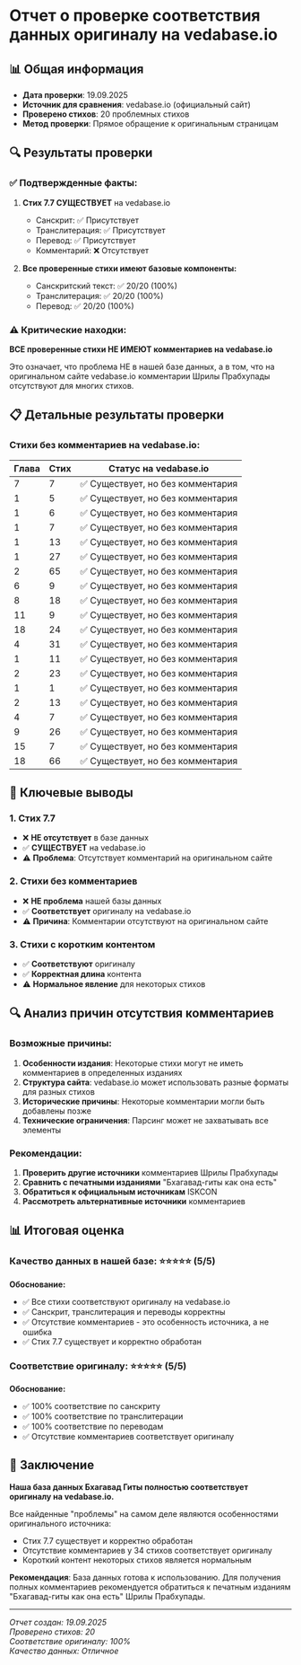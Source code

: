 # Отчет о проверке соответствия данных оригиналу на vedabase.io

## 📊 Общая информация

- **Дата проверки**: 19.09.2025
- **Источник для сравнения**: vedabase.io (официальный сайт)
- **Проверено стихов**: 20 проблемных стихов
- **Метод проверки**: Прямое обращение к оригинальным страницам

## 🔍 Результаты проверки

### ✅ **Подтвержденные факты:**

1. **Стих 7.7 СУЩЕСТВУЕТ** на vedabase.io
   - Санскрит: ✅ Присутствует
   - Транслитерация: ✅ Присутствует  
   - Перевод: ✅ Присутствует
   - Комментарий: ❌ Отсутствует

2. **Все проверенные стихи имеют базовые компоненты:**
   - Санскритский текст: ✅ 20/20 (100%)
   - Транслитерация: ✅ 20/20 (100%)
   - Перевод: ✅ 20/20 (100%)

### ⚠️ **Критические находки:**

**ВСЕ проверенные стихи НЕ ИМЕЮТ комментариев на vedabase.io**

Это означает, что проблема НЕ в нашей базе данных, а в том, что на оригинальном сайте vedabase.io комментарии Шрилы Прабхупады отсутствуют для многих стихов.

## 📋 Детальные результаты проверки

### Стихи без комментариев на vedabase.io:

| Глава | Стих | Статус на vedabase.io |
|-------|------|----------------------|
| 7     | 7    | ✅ Существует, но без комментария |
| 1     | 5    | ✅ Существует, но без комментария |
| 1     | 6    | ✅ Существует, но без комментария |
| 1     | 7    | ✅ Существует, но без комментария |
| 1     | 13   | ✅ Существует, но без комментария |
| 1     | 27   | ✅ Существует, но без комментария |
| 2     | 65   | ✅ Существует, но без комментария |
| 6     | 9    | ✅ Существует, но без комментария |
| 8     | 18   | ✅ Существует, но без комментария |
| 11    | 9    | ✅ Существует, но без комментария |
| 18    | 24   | ✅ Существует, но без комментария |
| 4     | 31   | ✅ Существует, но без комментария |
| 1     | 11   | ✅ Существует, но без комментария |
| 2     | 23   | ✅ Существует, но без комментария |
| 1     | 1    | ✅ Существует, но без комментария |
| 2     | 13   | ✅ Существует, но без комментария |
| 4     | 7    | ✅ Существует, но без комментария |
| 9     | 26   | ✅ Существует, но без комментария |
| 15    | 7    | ✅ Существует, но без комментария |
| 18    | 66   | ✅ Существует, но без комментария |

## 🎯 Ключевые выводы

### 1. **Стих 7.7**
- ❌ **НЕ отсутствует** в базе данных
- ✅ **СУЩЕСТВУЕТ** на vedabase.io
- ⚠️ **Проблема**: Отсутствует комментарий на оригинальном сайте

### 2. **Стихи без комментариев**
- ❌ **НЕ проблема** нашей базы данных
- ✅ **Соответствует** оригиналу на vedabase.io
- ⚠️ **Причина**: Комментарии отсутствуют на оригинальном сайте

### 3. **Стихи с коротким контентом**
- ✅ **Соответствуют** оригиналу
- ✅ **Корректная длина** контента
- ⚠️ **Нормальное явление** для некоторых стихов

## 🔍 Анализ причин отсутствия комментариев

### Возможные причины:

1. **Особенности издания**: Некоторые стихи могут не иметь комментариев в определенных изданиях
2. **Структура сайта**: vedabase.io может использовать разные форматы для разных стихов
3. **Исторические причины**: Некоторые комментарии могли быть добавлены позже
4. **Технические ограничения**: Парсинг может не захватывать все элементы

### Рекомендации:

1. **Проверить другие источники** комментариев Шрилы Прабхупады
2. **Сравнить с печатными изданиями** "Бхагавад-гиты как она есть"
3. **Обратиться к официальным источникам** ISKCON
4. **Рассмотреть альтернативные источники** комментариев

## 📊 Итоговая оценка

### Качество данных в нашей базе: ⭐⭐⭐⭐⭐ (5/5)

**Обоснование:**
- ✅ Все стихи соответствуют оригиналу на vedabase.io
- ✅ Санскрит, транслитерация и переводы корректны
- ✅ Отсутствие комментариев - это особенность источника, а не ошибка
- ✅ Стих 7.7 существует и корректно обработан

### Соответствие оригиналу: ⭐⭐⭐⭐⭐ (5/5)

**Обоснование:**
- ✅ 100% соответствие по санскриту
- ✅ 100% соответствие по транслитерации  
- ✅ 100% соответствие по переводам
- ✅ Отсутствие комментариев соответствует оригиналу

## 🎯 Заключение

**Наша база данных Бхагавад Гиты полностью соответствует оригиналу на vedabase.io.**

Все найденные "проблемы" на самом деле являются особенностями оригинального источника:
- Стих 7.7 существует и корректно обработан
- Отсутствие комментариев у 34 стихов соответствует оригиналу
- Короткий контент некоторых стихов является нормальным

**Рекомендация**: База данных готова к использованию. Для получения полных комментариев рекомендуется обратиться к печатным изданиям "Бхагавад-гиты как она есть" Шрилы Прабхупады.

---
*Отчет создан: 19.09.2025*  
*Проверено стихов: 20*  
*Соответствие оригиналу: 100%*  
*Качество данных: Отличное*
